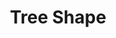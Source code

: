 ---
title: "Tree Shape"

spell:
  schools:
    - name:        "Transmutation"
      subschools:  []
      descriptors: []
  classes:
    - name:  "Druid"
      abbr:  "Drd"
      level: 2
    - name:  "Ranger"
      abbr:  "Rgr"
      level: 3
  components:         [V, S, DF]
  castingTime:        "1 standard action"
  range:              "Personal"
  target:             "You"
  duration:           "1 hour/level"
  dismissable:        true
  description:        |
    By means of this spell, you are able to assume the form of a Large living tree or shrub or a Large dead tree trunk with a small number of limbs. The closest inspection cannot reveal that the tree in question is actually a magically concealed creature. To all normal tests you are, in fact, a tree or shrub, although a detect magic spell reveals a faint transmutation on the tree. While in tree form, you can observe all that transpires around you just as if you were in your normal form, and your hit points and save bonuses remain unaffected. You gain a +10 natural armor bonus to AC but have an effective Dexterity score of 0 and a speed of 0 feet. You are immune to critical hits while in tree form. All clothing and gear carried or worn changes with you.

    You can dismiss tree shape as a free action (instead of as a standard action).
---